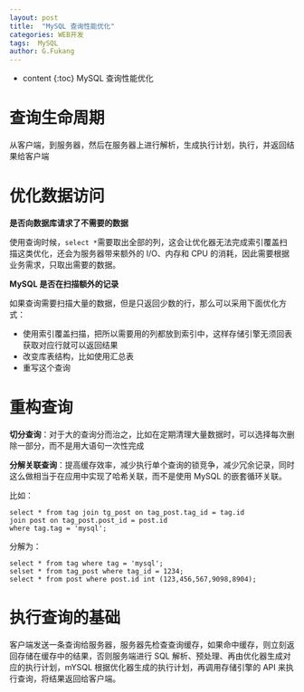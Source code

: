```yaml
---
layout: post
title:  "MySQL 查询性能优化"
categories: WEB开发 
tags:  MySQL
author: G.Fukang
---
```

* content
{:toc}
MySQL 查询性能优化



# 查询生命周期

从客户端，到服务器，然后在服务器上进行解析，生成执行计划，执行，并返回结果给客户端

# 优化数据访问

**是否向数据库请求了不需要的数据**

使用查询时候，`select *`需要取出全部的列，这会让优化器无法完成索引覆盖扫描这类优化，还会为服务器带来额外的 I/O、内存和 CPU 的消耗，因此需要根据业务需求，只取出需要的数据。

**MySQL 是否在扫描额外的记录**

如果查询需要扫描大量的数据，但是只返回少数的行，那么可以采用下面优化方式：

- 使用索引覆盖扫描，把所以需要用的列都放到索引中，这样存储引擎无须回表获取对应行就可以返回结果
- 改变库表结构，比如使用汇总表
- 重写这个查询

# 重构查询

**切分查询**：对于大的查询分而治之，比如在定期清理大量数据时，可以选择每次删除一部分，而不是用大语句一次性完成

**分解关联查询**：提高缓存效率，减少执行单个查询的锁竞争，减少冗余记录，同时这么做相当于在应用中实现了哈希关联，而不是使用 MySQL 的嵌套循环关联。

比如：

```mysql
select * from tag join tg_post on tag_post.tag_id = tag.id
join post on tag_post.post_id = post.id
where tag.tag = 'mysql';
```

分解为：

```mysql
select * from tag where tag = 'mysql';
selset * from tag_post where tag_id = 1234;
select * from post where post.id int (123,456,567,9098,8904);
```

# 执行查询的基础

客户端发送一条查询给服务器，服务器先检查查询缓存，如果命中缓存，则立刻返回存储在缓存中的结果，否则服务端进行 SQL 解析、预处理、再由优化器生成对应的执行计划，mYSQL 根据优化器生成的执行计划，再调用存储引擎的 API 来执行查询，将结果返回给客户端。

